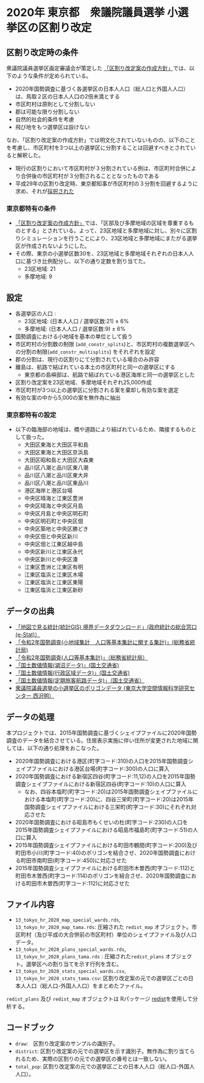 # 2020年 東京都　衆議院議員選挙 小選挙区の区割り改定

## 区割り改定時の条件
衆議院議員選挙区画定審議会が策定した [「区割り改定案の作成方針」](https://www.soumu.go.jp/main_content/000794997.pdf)では、以下のような条件が定められている。

* 2020年国勢調査に基づく各選挙区の日本人人口（総人口と外国人人口）は、鳥取２区の日本人人口の2倍未満とする
* 市区町村は原則として分割しない
* 郡は可能な限り分割しない
* 自然的社会的条件を考慮
* 飛び地をもつ選挙区は設けない

なお、「区割り改定案の作成方針」では明文化されていないものの、以下のことを考慮し、市区町村を3つ以上の選挙区に分割することは回避すべきとされていると解釈した。

* 現行の区割りにおいて市区町村が３分割されている例は、市区町村合併により合併後の市区町村が３分割されることとなったものである
* 平成29年の区割り改定時、東京都知事が市区町村の３分割を回避するように求め、それが[採択された](https://www.soumu.go.jp/main_content/000761504.pdf)

### 東京都特有の条件 

* [「区割り改定案の作成方針」](https://www.soumu.go.jp/main_content/000794997.pdf)では、「区部及び多摩地域の区域を尊重するものとする」とされている。よって、23区地域と多摩地域に対し、別々に区割りシミュレーションを行うことにより、23区地域と多摩地域にまたがる選挙区が作成されないようにした。
* その際、東京の小選挙区数30を、23区地域と多摩地域それぞれの日本人人口に基づき比例配分し、以下の通り定数を割り当てた。
  * 23区地域: 21
  * 多摩地域: 9

## 設定
* 各選挙区の人口 : 
  * 23区地域: (日本人人口 / 選挙区数:21) ± 6%
  * 多摩地域: (日本人人口 / 選挙区数:9) ± 6%
* 国勢調査における小地域を基本の単位として扱う
* 市区町村の分割数の制限 (`add_constr_splits`)と、市区町村の複数選挙区への分割の制限(`add_constr_multisplits`) をそれぞれを設定
* 郡の分割は、現行の区割りにて分割されている場合のみ許容
* 離島は、航路で結ばれている本土の市区町村と同一の選挙区にする
  * 東京都の島嶼部は、航路で結ばれている港区海岸と同一の選挙区とした
* 区割り改定案を23区地域、多摩地域それぞれ25,000作成 
* 市区町村が3つ以上の選挙区に分割される案を棄却し有効な案を選定
* 有効な案の中から5,000の案を無作為に抽出

### 東京都特有の設定
* 以下の臨海部の地域は、橋や道路により結ばれているため、隣接するものとして扱った。
  * 大田区東海と大田区平和島
  * 大田区東海と大田区京浜島
  * 大田区昭和島と大田区大森東
  * 品川区八潮と品川区東八潮
  * 品川区八潮と品川区東大井
  * 品川区八潮と品川区東品川
  * 港区海岸と港区台場
  * 中央区晴海と江東区豊洲
  * 中央区晴海と中央区月島
  * 中央区月島と中央区明石町
  * 中央区明石町と中央区佃
  * 中央区築地と中央区勝どき
  * 中央区佃と中央区新川
  * 中央区佃と江東区越中島
  * 中央区新川と江東区永代
  * 中央区新川と中央区湊
  * 江東区豊洲と江東区有明
  * 江東区塩浜と江東区木場
  * 江東区塩浜と江東区東陽
  * 江東区塩浜と江東区新砂
  
## データの出典
* [「地図で見る統計(統計GIS)  境界データダウンロード」(政府統計の総合窓口(e-Stat)）](https://www.e-stat.go.jp/gis/statmap-search?page=1&type=2&aggregateUnitForBoundary=A&toukeiCode=00200521)
* [「令和2年国勢調査(小地域集計　人口等基本集計に関する集計)」(総務省統計局)](https://www.e-stat.go.jp/stat-search/files?page=1&toukei=00200521&tstat=000001136464&cycle=0&tclass1=000001136472)
* [「令和2年国勢調査(人口等基本集計)」（総務省統計局）](https://www.e-stat.go.jp/stat-search/files?page=1&layout=datalist&toukei=00200521&tstat=000001136464&cycle=0&year=20200&month=24101210&tclass1=000001136466)
* [「国土数値情報(湖沼データ)」(国土交通省)](https://nlftp.mlit.go.jp/ksj/gml/datalist/KsjTmplt-W09-v2_2.html)
* [「国土数値情報(行政区域データ)」(国土交通省)](https://nlftp.mlit.go.jp/ksj/gml/datalist/KsjTmplt-N03-v2_3.html)
* [「国土数値情報(定期旅客航路データ)」（国土交通省）](https://nlftp.mlit.go.jp/ksj/gml/datalist/KsjTmplt-N09.html)
* [衆議院議員選挙の小選挙区のポリゴンデータ (東京大学空間情報科学研究センター 西沢明）](https://home.csis.u-tokyo.ac.jp/~nishizawa/senkyoku/)

## データの処理
本プロジェクトでは、2015年国勢調査に基づくシェイプファイルに2020年国勢調査のデータを結合させている。住居表示実施に伴い住所が変更された地域に関しては、以下の通り処理をおこなった。

* 2020年国勢調査における港区(町字コード:310)の人口を2015年国勢調査シェイプファイルにおける港区台場(町字コード:300)の人口に算入
* 2020年国勢調査における新宿区四谷(町字コード:11,12)の人口を2015年国勢調査シェイプファイルにおける新宿区四谷(町字コード:10)の人口に算入
  * なお、四谷本塩町(町字コード:20)は2015年国勢調査シェイプファイルにおける本塩町(町字コード:20)に、四谷三栄町(町字コード:20)は2015年国勢調査シェイプファイルにおける三栄町(町字コード:30)にそれぞれ対応させた
* 2020年国勢調査における昭島市もくせいの杜(町字コード:230)の人口を2015年国勢調査シェイプファイルにおける昭島市福島町(町字コード:51)の人口に算入
* 2015年国勢調査シェイプファイルにおける町田市鶴間(町字コード:200)及び町田市小川(町字コード:40)のポリゴンを結合させ、2020年国勢調査における町田市南町田(町字コード:450)に対応させた
* 2015年国勢調査シェイプファイルにおける町田市木曽西(町字コード:112)と町田市木曽西(町字コード:114)のポリゴンを結合させ、2020年国勢調査における町田市木曽西(町字コード:112)に対応させた

## ファイル内容
* `13_tokyo_hr_2020_map_special_wards.rds`, `13_tokyo_hr_2020_map_tama.rds`: 圧縮された `redist_map` オブジェクト。市区町村（及び平成の大合併前の市区町村）単位のシェイプファイル及び人口データ。
* `13_tokyo_hr_2020_plans_special_wards.rds`, `13_tokyo_hr_2020_plans_tama.rds` :  圧縮された`redist_plans` オブジェクト。選挙区への割り当てを示す行列を含む。
* `13_tokyo_hr_2020_stats_special_wards.csv`, `13_tokyo_hr_2020_stats_tama.csv`: 区割り改定案の元での選挙区ごとの日本人人口（総人口-外国人人口）をまとめたファイル。

`redist_plans` 及び `redist_map` オブジェクトは Rパッケージ [redist](https://alarm-redist.github.io/redist/)を使用して分析する。

## コードブック
* `draw`:　区割り改定案のサンプルの識別子。
* `district`: 区割り改定案の元での選挙区を示す識別子。無作為に割り当てられるため、実際の区割りの元での選挙区の番号とは一致しない。
* `total_pop`: 区割り改定案の元での選挙区ごとの日本人人口（総人口-外国人人口）。

